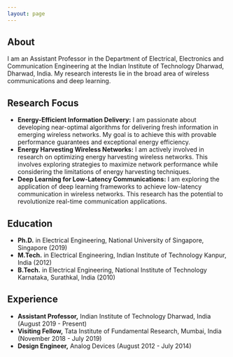 ```yaml
---
layout: page
---
```


## About

I am an Assistant Professor in the Department of Electrical, Electronics and Communication Engineering at the Indian Institute of Technology Dharwad, Dharwad, India. My research interests lie in the broad area of wireless communications and deep learning.

## Research Focus

- **Energy-Efficient Information Delivery:** I am passionate about developing near-optimal algorithms for delivering fresh information in emerging wireless networks. My goal is to achieve this with provable performance guarantees and exceptional energy efficiency.
- **Energy Harvesting Wireless Networks:** I am actively involved in research on optimizing energy harvesting wireless networks. This involves exploring strategies to maximize network performance while considering the limitations of energy harvesting techniques.
- **Deep Learning for Low-Latency Communications:** I am exploring the application of deep learning frameworks to achieve low-latency communication in wireless networks. This research has the potential to revolutionize real-time communication applications.

## Education

- **Ph.D.** in Electrical Engineering, National University of Singapore, Singapore (2019)
- **M.Tech.** in Electrical Engineering, Indian Institute of Technology Kanpur, India (2012)
- **B.Tech.** in Electrical Engineering, National Institute of Technology Karnataka, Surathkal, India (2010)

## Experience

- **Assistant Professor,** Indian Institute of Technology Dharwad, India (August 2019 - Present)
- **Visiting Fellow,** Tata Institute of Fundamental Research, Mumbai, India (November 2018 - July 2019)
- **Design Engineer,** Analog Devices (August 2012 - July 2014)
